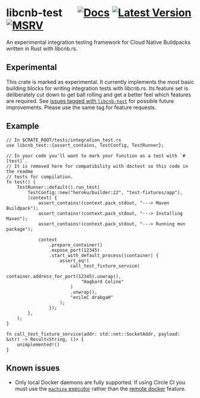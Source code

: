 # libcnb-test &emsp; [![Docs]][docs.rs] [![Latest Version]][crates.io] [![MSRV]][install-rust]

An experimental integration testing framework for Cloud Native Buildpacks written in Rust with libcnb.rs.

## Experimental

This crate is marked as experimental. It currently implements the most basic building blocks for writing
integration tests with libcnb.rs. Its feature set is deliberately cut down to get ball rolling and get a better feel
which features are required. See [issues tagged with `libcnb-test`][libcnb-test-label] for possible future improvements.
Please use the same tag for feature requests.

[libcnb-test-label]: https://github.com/heroku/libcnb.rs/labels/libcnb-test

## Example

```rust,no_run
// In $CRATE_ROOT/tests/integration_test.rs
use libcnb_test::{assert_contains, TestConfig, TestRunner};

// In your code you'll want to mark your function as a test with `#[test]`.
// It is removed here for compatibility with doctest so this code in the readme
// tests for compilation.
fn test() {
    TestRunner::default().run_test(
        TestConfig::new("heroku/builder:22", "test-fixtures/app"),
        |context| {
            assert_contains!(context.pack_stdout, "---> Maven Buildpack");
            assert_contains!(context.pack_stdout, "---> Installing Maven");
            assert_contains!(context.pack_stdout, "---> Running mvn package");

            context
                .prepare_container()
                .expose_port(12345)
                .start_with_default_process(|container| {
                    assert_eq!(
                        call_test_fixture_service(
                            container.address_for_port(12345).unwrap(),
                            "Hagbard Celine"
                        )
                        .unwrap(),
                        "enileC drabgaH"
                    );
                });
        },
    );
}

fn call_test_fixture_service(addr: std::net::SocketAddr, payload: &str) -> Result<String, ()> {
    unimplemented!()
}
```

## Known issues

- Only local Docker daemons are fully supported. If using Circle CI you must use the
  [`machine` executor](https://circleci.com/docs/2.0/executor-types/#using-machine) rather
  than the [remote docker](https://circleci.com/docs/2.0/building-docker-images/) feature.

[Docs]: https://img.shields.io/docsrs/libcnb-test
[docs.rs]: https://docs.rs/libcnb-test/latest/libcnb_test/
[Latest Version]: https://img.shields.io/crates/v/libcnb-test.svg
[crates.io]: https://crates.io/crates/libcnb-test
[MSRV]: https://img.shields.io/badge/MSRV-rustc_1.59+-lightgray.svg
[install-rust]: https://www.rust-lang.org/tools/install
